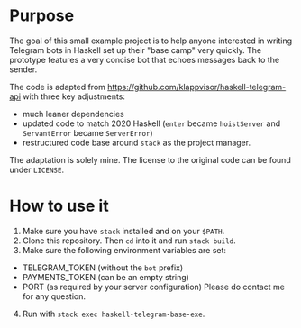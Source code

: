 # Purpose
The goal of this small example project is to help anyone interested in writing Telegram bots in Haskell set up their "base camp" very quickly. The prototype features a very concise bot that echoes messages back to the sender.

The code is adapted from https://github.com/klappvisor/haskell-telegram-api with three key adjustments:
* much leaner dependencies
* updated code to match 2020 Haskell (`enter` became `hoistServer` and `ServantError` became `ServerError`)
* restructured code base around `stack` as the project manager. 

The adaptation is solely mine. The license to the original code can be found under `LICENSE`.

# How to use it
1. Make sure you have `stack` installed and on your `$PATH`.
2. Clone this repository. Then `cd` into it and run `stack build`.
3. Make sure the following environment variables are set:
  - TELEGRAM_TOKEN (without the `bot` prefix)
  - PAYMENTS_TOKEN (can be an empty string)
  - PORT (as required by your server configuration)
Please do contact me for any question.
4. Run with `stack exec haskell-telegram-base-exe`. 
